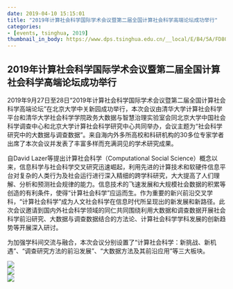 ```yaml
---
date: 2019-04-10 15:15:01
title: "2019年计算社会科学国际学术会议暨第二届全国计算社会科学高端论坛成功举行"
categories:
- [events, tsinghua, 2019]
thumbnail_in_body: https://www.dps.tsinghua.edu.cn/__local/E/B4/5A/FD80B844B1153DFCBBB1981B155_BFD0D4EB_10CACD.png
---
```

## <div class="post_flex_center_center">2019年计算社会科学国际学术会议暨第二届全国计算社会科学高端论坛成功举行</div>

2019年9月27日至28日“2019年计算社会科学国际学术会议暨第二届全国计算社会科学高端论坛”在北京大学中关新园成功举行，本次会议由清华大学计算社会科学平台和清华大学社会科学学院政务大数据与智慧治理实验室会同北京大学中国社会科学调查中心和北京大学计算社会科学研究中心共同举办，会议主题为“社会科学研究中的大数据与调查数据”。来自海内外多所高校和科研机构的30多位专家学者出席了本次会议并发表了丰富多样而充满洞见的学术研究成果。

自David Lazer等提出计算社会科学（Computational Social Science）概念以来，信息科学与社会科学交叉研究迅速崛起，利用先进的计算技术和软硬件信息平台对复杂的人类行为及社会运行进行深入精细的跨学科研究，大大提高了人们理解、分析和预测社会规律的能力。信息技术的飞速发展和大规模社会数据的积累等创造的有利条件，使得“计算社会科学”应运而生。作为重要的新兴前沿交叉学科，“计算社会科学”成为人文社会科学在信息时代所呈现出的新发展和新路径。此次会议邀请到国内外社会科学领域的同仁共同围绕利用大数据和调查数据开展社会科学前沿研究、大数据与调查数据结合的方法论、计算社会科学学科发展的创新趋势等开展深入研讨。

为加强学科间交流与融合，本次会议分别设置了“计算社会科学：新挑战、新机遇”、“调查研究方法的前沿发展”、“大数据方法及其前沿应用”等三大板块。

<div class="post_flex_center_center">
    <img style="max-width: 60%" src="https://www.dps.tsinghua.edu.cn/__local/E/B4/5A/FD80B844B1153DFCBBB1981B155_BFD0D4EB_10CACD.png"/>
</div>

<div class="post_flex_center_center">
    <img style="max-width: 60%" src="https://www.dps.tsinghua.edu.cn/__local/F/4B/96/8B887B1D4CB3F42397D4CBAACC4_643B368B_6A482.png"/>
</div>

<div class="post_flex_center_center">
    <img style="max-width: 60%" src="https://www.dps.tsinghua.edu.cn/__local/8/05/62/037C4AB4C03E2C966D91F21595E_E66A6095_6EDD7.png"/>
</div>